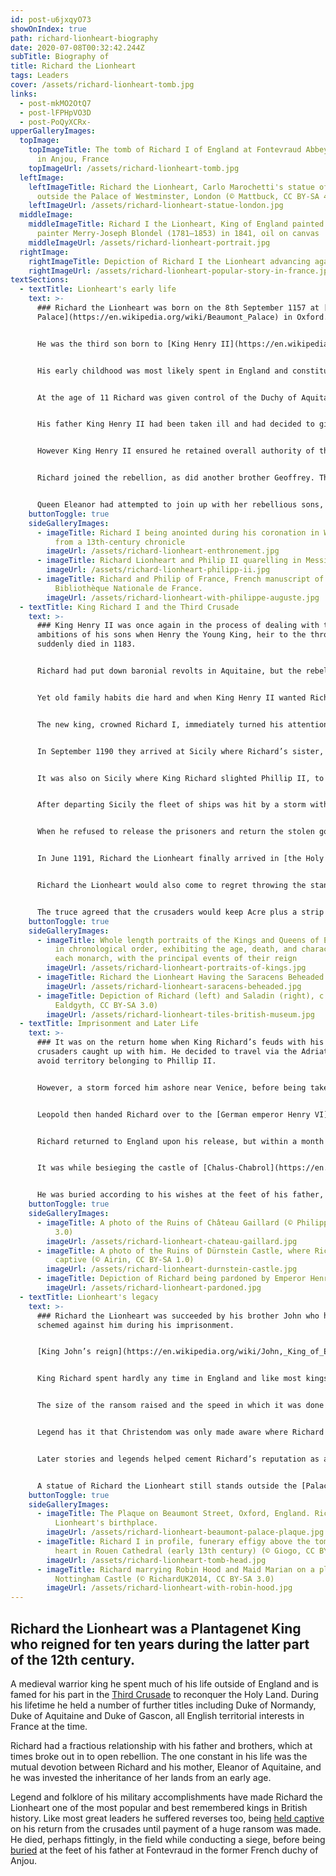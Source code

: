 ```yaml
---
id: post-u6jxqyO73
showOnIndex: true
path: richard-lionheart-biography
date: 2020-07-08T00:32:42.244Z
subTitle: Biography of
title: Richard the Lionheart
tags: Leaders
cover: /assets/richard-lionheart-tomb.jpg
links:
  - post-mkMO2OtQ7
  - post-lFPHpVO3D
  - post-PoQyXCRx-
upperGalleryImages:
  topImage:
    topImageTitle: The tomb of Richard I of England at Fontevraud Abbey near Chinon,
      in Anjou, France
    topImageUrl: /assets/richard-lionheart-tomb.jpg
  leftImage:
    leftImageTitle: Richard the Lionheart, Carlo Marochetti's statue of Richard I
      outside the Palace of Westminster, London (© Mattbuck, CC BY-SA 4.0)
    leftImageUrl: /assets/richard-lionheart-statue-london.jpg
  middleImage:
    middleImageTitle: Richard I the Lionheart, King of England painted by the French
      painter Merry-Joseph Blondel (1781–1853) in 1841, oil on canvas
    middleImageUrl: /assets/richard-lionheart-portrait.jpg
  rightImage:
    rightImageTitle: Depiction of Richard I the Lionheart advancing against France
    rightImageUrl: /assets/richard-lionheart-popular-story-in-france.jpg
textSections:
  - textTitle: Lionheart's early life
    text: >-
      ### Richard the Lionheart was born on the 8th September 1157 at [Beaumont
      Palace](https://en.wikipedia.org/wiki/Beaumont_Palace) in Oxford.


      He was the third son born to [King Henry II](https://en.wikipedia.org/wiki/Henry_II_of_England) and [Queen Eleanor of Aquitaine](https://en.wikipedia.org/wiki/Eleanor_of_Aquitaine), and as such he would probably not have expected to ascend to the throne.


      His early childhood was most likely spent in England and constituted a major proportion of the total time he spent in the country throughout his life. Richard seems to have been Eleanor’s favourite and she took him with her on a visit to Normandy when Richard was aged 8.


      At the age of 11 Richard was given control of the Duchy of Aquitaine and three years later in 1172 was invested in his mother’s inheritance of both Aquitaine and Poitou.


      His father King Henry II had been taken ill and had decided to give all four of his sons their inheritance early in order to see them established in their own right before he died. As well as his inheritance Richard was also betrothed to Alys who was the daughter of [King Louis VII](https://en.wikipedia.org/wiki/Louis_VII_of_France) of France. This was to prove quite a long-term engagement.


      However King Henry II ensured he retained overall authority of the lands. His eldest son, known as [Henry the Young King](https://en.wikipedia.org/wiki/Henry_the_Young_King), wanted more independence and now, as heir to the throne after the early death of the first born son William, he rebelled against his father.


      Richard joined the rebellion, as did another brother Geoffrey. They also sought the support and protection of the French King, Louis VII. However the rebellion was put down by their father who raised a formidable army and the brothers all begged forgiveness, which was duly given.


      Queen Eleanor had attempted to join up with her rebellious sons, but was captured and imprisoned for the remainder of the reign of King Henry II.
    buttonToggle: true
    sideGalleryImages:
      - imageTitle: Richard I being anointed during his coronation in Westminster Abbey,
          from a 13th-century chronicle
        imageUrl: /assets/richard-lionheart-enthronement.jpg
      - imageTitle: Richard Lionheart and Philip II quarelling in Messina
        imageUrl: /assets/richard-lionheart-philipp-ii.jpg
      - imageTitle: Richard and Philip of France, French manuscript of 1261.
          Bibliothèque Nationale de France.
        imageUrl: /assets/richard-lionheart-with-philippe-auguste.jpg
  - textTitle: King Richard I and the Third Crusade
    text: >-
      ### King Henry II was once again in the process of dealing with the
      ambitions of his sons when Henry the Young King, heir to the throne,
      suddenly died in 1183.


      Richard had put down baronial revolts in Aquitaine, but the rebels had asked his brother Henry for assistance. However with the sudden death of Henry the Young King, Richard was now heir to the throne.


      Yet old family habits die hard and when King Henry II wanted Richard to give up Aquitane to his younger brother John, he once again rebelled against his father, paying homage to the French king’s son [Phillip II](https://en.wikipedia.org/wiki/Philip_II_of_France) in return for assistance. In July 1189, amid this dispute, King Henry II died and Richard ascended to the throne.


      The new king, crowned Richard I, immediately turned his attention to the [Third Crusade](https://en.wikipedia.org/wiki/Third_Crusade) following the capture of Jerusalem by Saladin in 1187. He looked to his newly acquired realm of England as a source to fund his crusade, raiding the treasury and initiating a levy known as the [‘Saladin Tithe’](https://en.wikipedia.org/wiki/Saladin_tithe) for this purpose. He was joined by Phillip II, but the voyage to the Holy Lands was anything but straightforward.


      In September 1190 they arrived at Sicily where Richard’s sister, Joanna, who had been married to the island’s former king, had been imprisoned by the new king Tancred. He refused to return her dowry, but changed his position and released Joanna when Richard once again showed why the Lionheart tag was well earned as he took the city of Messina.


      It was also on Sicily where King Richard slighted Phillip II, to whose sister he was still betrothed, informing him he actually intended to marry [Princess Berengaria of Navarre](https://en.wikipedia.org/wiki/Berengaria_of_Navarre) who was being escorted to the island by Richard's mother.


      After departing Sicily the fleet of ships was hit by a storm with some forced in to waters off Cyprus. King Richard’s family were safe but prisoners and goods were taken from other ships under the watch of the island’s ruler Isaac Comnenus.


      When he refused to release the prisoners and return the stolen goods Richard the Lionheart responded in the way he knew best, invading Cyprus and taking the island for England. Richard also married Princess Berengaria while on Cyprus, further damaging his relationship with Phillip II.


      In June 1191, Richard the Lionheart finally arrived in [the Holy Land](https://en.wikipedia.org/wiki/Holy_Land). Within a month of his arrival the besieged Acre was captured, although Phillip II had arrived in advance of Richard and his work to mine the walls had contributed to its ultimate fall. In a crusade dominated by personal feuds and arguments, Phillip II decided to head home following the fall of Acre.


      Richard the Lionheart would also come to regret throwing the standard of Leopold V of Austria from the walls in a dispute over dividing up the spoils of victory. Richard went on to win a victory at Arsuf, before reaching the foothills of Jerusalem on the 3rd January 1192. With supplies short and sickness in the ranks it became all too evident that they would not be able to take Jerusalem and Richard agreed a truce with Saladin.


      The truce agreed that the crusaders would keep Acre plus a strip of coastal land where Christian pilgrims could come ashore to visit the sacred sites.
    buttonToggle: true
    sideGalleryImages:
      - imageTitle: Whole length portraits of the Kings and Queens of England, displayed
          in chronological order, exhibiting the age, death, and character of
          each monarch, with the principal events of their reign
        imageUrl: /assets/richard-lionheart-portraits-of-kings.jpg
      - imageTitle: Richard the Lionheart Having the Saracens Beheaded
        imageUrl: /assets/richard-lionheart-saracens-beheaded.jpg
      - imageTitle: Depiction of Richard (left) and Saladin (right), c. 1250–60 (©
          Ealdgyth, CC BY-SA 3.0)
        imageUrl: /assets/richard-lionheart-tiles-british-museum.jpg
  - textTitle: Imprisonment and Later Life
    text: >-
      ### It was on the return home when King Richard’s feuds with his fellow
      crusaders caught up with him. He decided to travel via the Adriatic to
      avoid territory belonging to Phillip II.


      However, a storm forced him ashore near Venice, before being taken prisoner having reached as far as Vienna. He was imprisoned in the [castle of Durrenstein](https://en.wikipedia.org/wiki/Battle_of_D%C3%BCrenstein) by [Leopold V](https://en.wikipedia.org/wiki/Leopold_V,_Duke_of_Austria) who Richard had insulted at Acre when throwing Leopold’s standard from the wall.


      Leopold then handed Richard over to the [German emperor Henry VI](https://en.wikipedia.org/wiki/Henry_VI,_Holy_Roman_Emperor) whose alliances had been put out of joint by Richard at Sicily. Richard the Lionheart was only released in February 1194 after agreeing to pay the huge ransom of 150,000 marks.


      Richard returned to England upon his release, but within a month was back in France. The final five years of his life saw him trying to re-establish his [Angevin empire](https://en.wikipedia.org/wiki/Angevin_Empire), which meant intermittent warfare with his one time ally Phillip II.


      It was while besieging the castle of [Chalus-Chabrol](https://en.wikipedia.org/wiki/Ch%C3%A2teau_de_Ch%C3%A2lus-Chabrol) over a disputed trove of unearthed Roman gold that Richard was hit in the shoulder by a crossbow bolt. The wound became infected and after falling ill Richard the Lionheart died on the 6th April 1199.


      He was buried according to his wishes at the feet of his father, Henry II, at Fontevraud and his heart buried at Rouen alongside his brother Henry. His brain and entrails were bequeathed to an abbey at Charroux on the border of Poitou and Limousin.
    buttonToggle: true
    sideGalleryImages:
      - imageTitle: A photo of the Ruins of Château Gaillard (© Philippe Alès, CC BY-SA
          3.0)
        imageUrl: /assets/richard-lionheart-chateau-gaillard.jpg
      - imageTitle: A photo of the Ruins of Dürnstein Castle, where Richard was kept
          captive (© Airin, CC BY-SA 1.0)
        imageUrl: /assets/richard-lionheart-durnstein-castle.jpg
      - imageTitle: Depiction of Richard being pardoned by Emperor Henry VI, c. 1196
        imageUrl: /assets/richard-lionheart-pardoned.jpg
  - textTitle: Lionheart's legacy
    text: >-
      ### Richard the Lionheart was succeeded by his brother John who had
      schemed against him during his imprisonment.


      [King John’s reign](https://en.wikipedia.org/wiki/John,_King_of_England) was marked by the loss of much of the Angevin empire Richard fought to preserve. It also saw the revolt of the English barons which led to the signing of [the Magna Carta](https://en.wikipedia.org/wiki/Magna_Carta), a charter of rights still seen as a seminal document in the forming of English constitutional practice.


      King Richard spent hardly any time in England and like most kings of the period he would have spoken little English. Yet his military command on the continent and in the Third Crusade earned him admiration at home.


      The size of the ransom raised and the speed in which it was done in order to free Richard may be a testament to how he was considered. [The story of Blondel](https://en.wikipedia.org/wiki/Blondel_de_Nesle) during his imprisonment also lends itself to the romance attached to the name Richard the Lionheart. Blondel was a minstrel who had composed a love song with Richard and he went around Europe singing this song in an attempt to locate his King.


      Legend has it that Christendom was only made aware where Richard was being held when Blondel heard a part of the song sung back by the King through a window of his prison.


      Later stories and legends helped cement Richard’s reputation as a popular king, including the tale of Robin Hood who was a supporter of the Lionheart after being outlawed during the misrule of Richard’s brother John.


      A statue of Richard the Lionheart still stands outside the [Palace of Westminster](https://en.wikipedia.org/wiki/Palace_of_Westminster) in London, while his seal is seen as the first instance where the three lions were used before becoming the Royal Arms of England. Unfortunately visitors to Oxford will not be able to see the palace where he was born which has long gone, but a plaque in Beaumont Street commemorates where the palace once stood near the present site of Worcester College.
    buttonToggle: true
    sideGalleryImages:
      - imageTitle: The Plaque on Beaumont Street, Oxford, England. Richard I the
          Lionheart's birthplace.
        imageUrl: /assets/richard-lionheart-beaumont-palace-plaque.jpg
      - imageTitle: Richard I in profile, funerary effigy above the tomb containing his
          heart in Rouen Cathedral (early 13th century) (© Giogo, CC BY-SA 3.0)
        imageUrl: /assets/richard-lionheart-tomb-head.jpg
      - imageTitle: Richard marrying Robin Hood and Maid Marian on a plaque outside
          Nottingham Castle (© RichardUK2014, CC BY-SA 3.0)
        imageUrl: /assets/richard-lionheart-with-robin-hood.jpg
---
```

## Richard the Lionheart was a Plantagenet King who reigned for ten years during the latter part of the 12th century.

A medieval warrior king he spent much of his life outside of England and is famed for his part in the [Third Crusade](/richard-lionheart-biography#2) to reconquer the Holy Land. During his lifetime he held a number of further titles including Duke of Normandy, Duke of Aquitaine and Duke of Gascon, all English territorial interests in France at the time.

Richard had a fractious relationship with his father and brothers, which at times broke out in to open rebellion. The one constant in his life was the mutual devotion between Richard and his mother, Eleanor of Aquitaine, and he was invested the inheritance of her lands from an early age.

Legend and folklore of his military accomplishments have made Richard the Lionheart one of the most popular and best remembered kings in British history. Like most great leaders he suffered reverses too, being [held captive](/richard-lionheart-biography#3) on his return from the crusades until payment of a huge ransom was made. He died, perhaps fittingly, in the field while conducting a siege, before being [buried](/richard-lionheart-biography#4) at the feet of his father at Fontevraud in the former French duchy of Anjou.